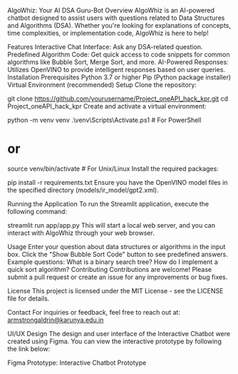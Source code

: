 AlgoWhiz: Your AI DSA Guru-Bot
Overview
AlgoWhiz is an AI-powered chatbot designed to assist users with questions related to Data Structures and Algorithms (DSA). Whether you're looking for explanations of concepts, time complexities, or implementation code, AlgoWhiz is here to help!

Features
Interactive Chat Interface: Ask any DSA-related question.
Predefined Algorithm Code: Get quick access to code snippets for common algorithms like Bubble Sort, Merge Sort, and more.
AI-Powered Responses: Utilizes OpenVINO to provide intelligent responses based on user queries.
Installation
Prerequisites
Python 3.7 or higher
Pip (Python package installer)
Virtual Environment (recommended)
Setup
Clone the repository:


git clone https://github.com/yourusername/Project_oneAPI_hack_kpr.git
cd Project_oneAPI_hack_kpr
Create and activate a virtual environment:


python -m venv venv
.\venv\Scripts\Activate.ps1  # For PowerShell
# or
source venv/bin/activate  # For Unix/Linux
Install the required packages:


pip install -r requirements.txt
Ensure you have the OpenVINO model files in the specified directory (models/ir_model/gpt2.xml).

Running the Application
To run the Streamlit application, execute the following command:


streamlit run app/app.py
This will start a local web server, and you can interact with AlgoWhiz through your web browser.

Usage
Enter your question about data structures or algorithms in the input box.
Click the "Show Bubble Sort Code" button to see predefined answers.
Example questions:
What is a binary search tree?
How do I implement a quick sort algorithm?
Contributing
Contributions are welcome! Please submit a pull request or create an issue for any improvements or bug fixes.

License
This project is licensed under the MIT License - see the LICENSE file for details.

Contact
For inquiries or feedback, feel free to reach out at: armstrongaldrin@karunya.edu.in


UI/UX Design
The design and user interface of the Interactive Chatbot were created using Figma. You can view the interactive prototype by following the link below:

Figma Prototype: Interactive Chatbot Prototype
